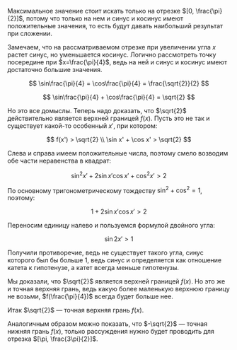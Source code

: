Максимальное значение стоит искать только на отрезке $[0, \frac{\pi}{2}]$, потому что только на нем и синус и косинус имеют положительные значения, то есть будут давать наибольший результат при сложении.

Замечаем, что на рассматриваемом отрезке при увеличении угла $x$ растет синус, но уменьшается косинус. Логично рассмотреть точку посередине при $x=\frac{\pi}{4}$, ведь на ней и синус и косинус имеют достаточно большие значения.

$$ \sin\frac{\pi}{4} = \cos\frac{\pi}{4} = \frac{\sqrt{2}}{2} $$

$$ \sin\frac{\pi}{4} + \cos\frac{\pi}{4} = \sqrt{2} $$

Но это все домыслы. Теперь надо доказать, что $\sqrt{2}$ действительно является верхней границей $f(x)$. Пусть это не так и существует какой-то особенный $x'$, при котором:

$$ f(x') > \sqrt{2} \\ \sin x' + \cos x' > \sqrt{2} $$

Слева и справа имеем положительные числа, поэтому смело возводим обе части неравенства в квадрат:

$$ \sin^2 x' + 2\sin x' \cos x' + \cos^2 x' > 2 $$

По основному тригонометрическому тождеству $\sin^2 + \cos^2 = 1$, поэтому:

$$ 1 + 2\sin x' \cos x' > 2 $$

Переносим единицу налево и пользуемся формулой двойного угла:

$$ \sin 2x' > 1 $$

Получили противоречие, ведь не существует такого угла, синус которого был бы больше $1$, ведь синус и определяется как отношение катета к гипотенузе, а катет всегда меньше гипотенузы.

Мы доказали, что $\sqrt{2}$ является верхней границей $f(x)$. Но это же и точная верхняя грань, ведь какую более маленькую верхнюю границу не возьми, $f(\frac{\pi}{4})$ всегда будет больше нее.

Итак $\sqrt{2}$ — точная верхняя грань $f(x)$.

Аналогичным образом можно показать, что $-\sqrt{2}$ — точная нижняя грань $f(x)$, только рассуждения нужно будет проводить для отрезка $[\pi, \frac{3\pi}{2}]$.
